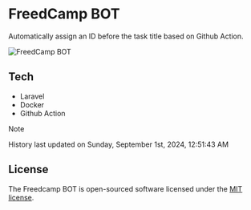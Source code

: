 # FreedCamp BOT

Automatically assign an ID before the task title based on Github Action.

![FreedCamp BOT](https://repository-images.githubusercontent.com/737932867/7d34798b-2680-471c-b089-a78a718d3d6a)

## Tech

- Laravel
- Docker
- Github Action

> [!NOTE]  
> History last updated on Sunday, September 1st, 2024, 12:51:43 AM

## License

The Freedcamp BOT is open-sourced software licensed under the [MIT license](https://opensource.org/licenses/MIT).
